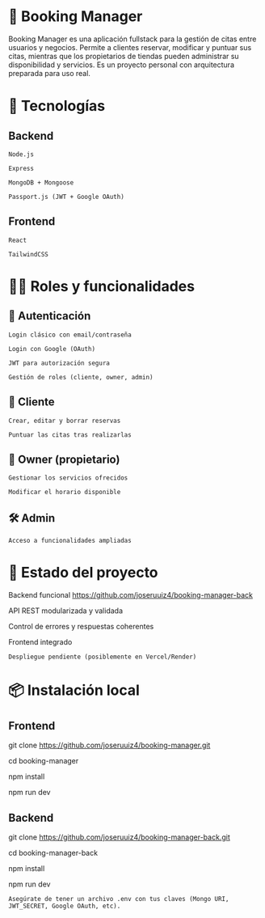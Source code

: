 # 📅 Booking Manager

Booking Manager es una aplicación fullstack para la gestión de citas entre usuarios y negocios. Permite a clientes reservar, modificar y puntuar sus citas, mientras que los propietarios de tiendas pueden administrar su disponibilidad y servicios.
Es un proyecto personal con arquitectura preparada para uso real.

# 🚀 Tecnologías

## Backend

    Node.js

    Express

    MongoDB + Mongoose

    Passport.js (JWT + Google OAuth)

## Frontend

    React

    TailwindCSS

# 🧑‍💼 Roles y funcionalidades

## 🔑 Autenticación

    Login clásico con email/contraseña

    Login con Google (OAuth)

    JWT para autorización segura

    Gestión de roles (cliente, owner, admin)

## 👤 Cliente

    Crear, editar y borrar reservas

    Puntuar las citas tras realizarlas

## 🏪 Owner (propietario)

    Gestionar los servicios ofrecidos

    Modificar el horario disponible

## 🛠️ Admin

    Acceso a funcionalidades ampliadas 

# 🧪 Estado del proyecto

Backend funcional https://github.com/joseruuiz4/booking-manager-back

API REST modularizada y validada

Control de errores y respuestas coherentes

Frontend integrado

    Despliegue pendiente (posiblemente en Vercel/Render)

# 📦 Instalación local

## Frontend

git clone https://github.com/joseruuiz4/booking-manager.git

cd booking-manager

npm install

npm run dev


## Backend

git clone https://github.com/joseruuiz4/booking-manager-back.git

cd booking-manager-back

npm install

npm run dev

    Asegúrate de tener un archivo .env con tus claves (Mongo URI, JWT_SECRET, Google OAuth, etc).

